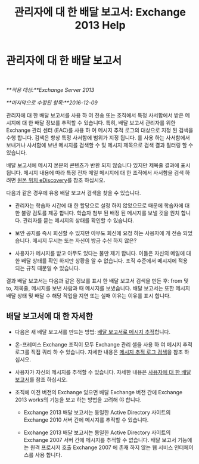 ﻿---
title: '관리자에 대 한 배달 보고서: Exchange 2013 Help'
TOCTitle: 관리자에 대 한 배달 보고서
ms:assetid: d98623d3-e0b7-4cb9-93fb-6351b4a06137
ms:mtpsurl: https://technet.microsoft.com/ko-kr/library/JJ919241(v=EXCHG.150)
ms:contentKeyID: 51407751
ms.date: 05/22/2018
mtps_version: v=EXCHG.150
ms.translationtype: MT
---

# 관리자에 대 한 배달 보고서

 

_**적용 대상:**Exchange Server 2013_

_**마지막으로 수정된 항목:**2016-12-09_

관리자에 대 한 배달 보고서를 사용 하 여 전송 또는 조직에서 특정 사서함에서 받은 메시지에 대 한 배달 정보를 추적할 수 있습니다. 특히, 배달 보고서 관리자를 위한 Exchange 관리 센터 (EAC)를 사용 하 여 메시지 추적 로그의 대상으로 지정 된 검색을 수행 합니다. 검색은 항상 특정 사서함에 범위가 지정 됩니다. 를 사용 하는 사서함에서 보내거나 사서함에 보낸 메시지를 검색할 수 및 메시지 제목으로 검색 결과 필터링 할 수 있습니다.

배달 보고서에 메시지 본문의 콘텐츠가 반환 되지 않습니다 있지만 제목줄 결과에 표시 됩니다. 메시지 내용에 따라 특정 전자 메일 메시지에 대 한 조직에서 사서함을 검색 하려면 [원본 위치 eDiscovery](in-place-ediscovery-exchange-2013-help.md)를 참조 하십시오.

다음과 같은 경우에 유용 배달 보고서 검색을 찾을 수 있습니다.

  - 관리자는 학습자 시간에 대 한 할당으로 설정 하지 않았으므로 때문에 학습자에 대 한 불량 검토를 제공 합니다. 학습자 첨부 된 배정 된 메시지를 보낼 것을 원치 합니다. 관리자를 묻는 메시지의 상태를 확인할 수 있습니다.

  - 보안 공지를 즉시 회신할 수 있지만 아무도 회신에 요청 하는 사용자에 게 전송 되었습니다. 메시지 무시는 또는 자신이 방금 수신 하지 않은?

  - 사용자가 메시지를 받고 아무도 있다는 불만 제기 합니다. 이들은 자신의 메일에 대 한 배달 상태를 확인 하지만 상황을 알 수 없습니다. 조직 수준에서 메시지에 적용 되는 규칙 때문일 수 있습니다.

결과 배달 보고서는 다음과 같은 정보를 표시 한 배달 보고서 검색을 만든 후: from 및 to, 제목줄, 메시지를 보낸 사람과 때 메시지를 보냈습니다. 배달 보고서는 또한 메시지 배달 상태 및 배달 수 해당 작업을 지연 또는 실패 이유는 이유를 표시 합니다.

## 배달 보고서에 대 한 자세한

  - 다음은 새 배달 보고서를 만드는 방법: [배달 보고서로 메시지 추적](track-messages-with-delivery-reports-exchange-2013-help.md)합니다.

  - 온-프레미스 Exchange 조직이 모두 Exchange 관리 셸을 사용 하 여 메시지 추적 로그를 직접 쿼리 하 수 있습니다. 자세한 내용은 [메시지 추적 로그 검색](search-message-tracking-logs-exchange-2013-help.md)을 참조 하십시오.

  - 사용자가 자신의 메시지를 추적할 수 있습니다. 자세한 내용은 [사용자에 대 한 배달 보고서](https://go.microsoft.com/fwlink/?linkid=279920)를 참조 하십시오.

  - 조직에 이전 버전의 Exchange 있으면 배달 Exchange 버전 간에 Exchange 2013 works의 기능을 보고 하는 방법을 고려해 야 합니다.
    
      - Exchange 2013 배달 보고서는 동일한 Active Directory 사이트의 Exchange 2010 서버 간에 메시지를 추적할 수 있습니다.
    
      - Exchange 2013 배달 보고서는 동일한 Active Directory 사이트의 Exchange 2007 서버 간에 메시지를 추적할 수 없습니다. 배달 보고서 기능에는 원격 프로시저 호출 Exchange 2007 에 존재 하지 않는 웹 서비스 인터페이스를 사용 합니다.

